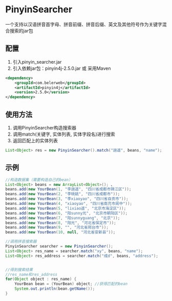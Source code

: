 # PinyinSearcher
一个支持以汉语拼音首字母、拼音前缀、拼音后缀、英文及其他符号作为关键字混合搜索的jar包
## 配置
1. 引入pinyin_searcher.jar
2. 引入依赖jar包：pinyin4j-2.5.0.jar 或 采用Maven
```XML
<dependency>
    <groupId>com.belerweb</groupId>
    <artifactId>pinyin4j</artifactId>
    <version>2.5.0</version>
</dependency>
```
## 使用方法
1. 调用PinyinSearcher构造搜索器
2. 调用match(关键字, 实体列表, 实体字段名)进行搜索
3. 返回匹配上的实体列表
```Java
List<Object> res = new PinyinSearcher().match("逍遥", beans, "name");
```
## 示例
```Java
//构造数据集（需要构造自己的bean）
List<Object> beans = new ArrayList<Object>(); 、
beans.add(new YourBean(1, "李逍遥", "四川省成都市锦江区"));
beans.add(new YourBean(2, "李晓姚", "四川省成都市"));
beans.add(new YourBean(3, "李xiaoyao", "四川省自贡市"));
beans.add(new YourBean(4, "xiaoyao", "四川省南充市阆中"));
beans.add(new YourBean(5, "lixiao遥", "北京市海淀区"));
beans.add(new YourBean(6, "阳sunny光", "北京市朝阳区"));
beans.add(new YourBean(7, "阳sunnyguang", "北京"));
beans.add(new YourBean(8, "阳光", "河北省保定市"));
beans.add(new YourBean(9, "", "河北省邢台市"));
beans.add(new YourBean(10, null, "河北省安新县"));

//调用拼音搜索器
PinyinSearcher searcher = new PinyinSearcher();
List<Object> res_name = searcher.match("xy", beans, "name");
List<Object> res_address = searcher.match("成d", beans, "address");


//得到搜索结果
//res_name和res_address
for(Object object : res_name) {
    YourBean bean = (YourBean) object; //获得匹配的bean
    System.out.println(bean.getName());
}
```
